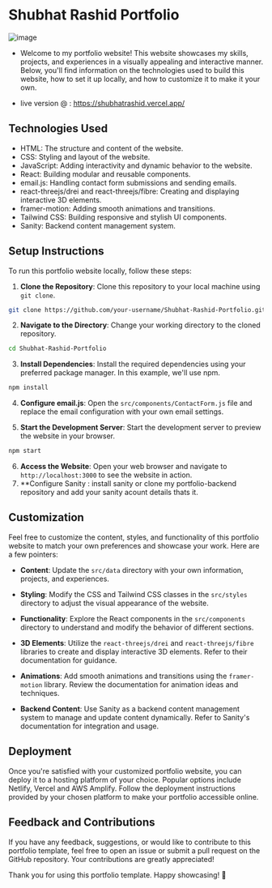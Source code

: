 # Shubhat Rashid Portfolio
![image](https://github.com/shubhat33/Shubhat-Rashid-Portfolio/assets/106548827/df63e6b7-7a78-4ebc-82bb-86eb07d8d06d)

* Welcome to my portfolio website! This website showcases my skills, projects, and experiences in a visually appealing and interactive manner. Below, you'll find information on the technologies used to build this website, how to set it up locally, and how to customize it to make it your own.

* live version @ : https://shubhatrashid.vercel.app/

## Technologies Used

- HTML: The structure and content of the website.
- CSS: Styling and layout of the website.
- JavaScript: Adding interactivity and dynamic behavior to the website.
- React: Building modular and reusable components.
- email.js: Handling contact form submissions and sending emails.
- react-threejs/drei and react-threejs/fibre: Creating and displaying interactive 3D elements.
- framer-motion: Adding smooth animations and transitions.
- Tailwind CSS: Building responsive and stylish UI components.
- Sanity: Backend content management system.

## Setup Instructions

To run this portfolio website locally, follow these steps:

1. **Clone the Repository**: Clone this repository to your local machine using `git clone`.

```bash
git clone https://github.com/your-username/Shubhat-Rashid-Portfolio.git
```

2. **Navigate to the Directory**: Change your working directory to the cloned repository.

```bash
cd Shubhat-Rashid-Portfolio

```

3. **Install Dependencies**: Install the required dependencies using your preferred package manager. In this example, we'll use npm.

```bash
npm install
```

4. **Configure email.js**: Open the `src/components/ContactForm.js` file and replace the email configuration with your own email settings.

5. **Start the Development Server**: Start the development server to preview the website in your browser.

```bash
npm start
```

6. **Access the Website**: Open your web browser and navigate to `http://localhost:3000` to see the website in action.
7. **Configure Sanity : install sanity or clone my portfolio-backend repository and add your sanity acount details thats it.

## Customization

Feel free to customize the content, styles, and functionality of this portfolio website to match your own preferences and showcase your work. Here are a few pointers:

- **Content**: Update the `src/data` directory with your own information, projects, and experiences.

- **Styling**: Modify the CSS and Tailwind CSS classes in the `src/styles` directory to adjust the visual appearance of the website.

- **Functionality**: Explore the React components in the `src/components` directory to understand and modify the behavior of different sections.

- **3D Elements**: Utilize the `react-threejs/drei` and `react-threejs/fibre` libraries to create and display interactive 3D elements. Refer to their documentation for guidance.

- **Animations**: Add smooth animations and transitions using the `framer-motion` library. Review the documentation for animation ideas and techniques.

- **Backend Content**: Use Sanity as a backend content management system to manage and update content dynamically. Refer to Sanity's documentation for integration and usage.

## Deployment

Once you're satisfied with your customized portfolio website, you can deploy it to a hosting platform of your choice. Popular options include Netlify, Vercel and AWS Amplify. Follow the deployment instructions provided by your chosen platform to make your portfolio accessible online.

## Feedback and Contributions

If you have any feedback, suggestions, or would like to contribute to this portfolio template, feel free to open an issue or submit a pull request on the GitHub repository. Your contributions are greatly appreciated!

Thank you for using this portfolio template. Happy showcasing! 🚀
